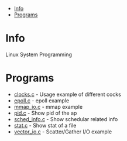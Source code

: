 <!-- TOC -->

- [Info](#info)
- [Programs](#programs)

<!-- /TOC -->

# Info
Linux System Programming

# Programs
- [clocks.c](clocks.c) - Usage example of different cocks
- [epoll.c](epoll.c) - epoll example
- [mmap_io.c](mmap_io.c) - mmap example
- [pid.c](pid.c) - Show pid of the ap
- [sched_info.c](sched_info.c) - Show schedular related info
- [stat.c](stat.c) - Show stat of a file
- [vector_io.c](vector_io.c) - Scatter/Gather I/O example
